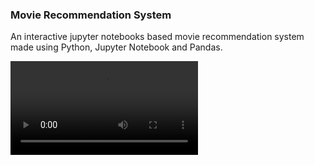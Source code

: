 ### Movie Recommendation System

An interactive jupyter notebooks based movie recommendation system made using Python, Jupyter Notebook and Pandas.

![App](20220531-150040-058.mp4)
